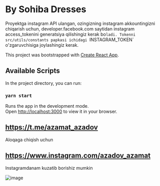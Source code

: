 # By Sohiba Dresses

Proyektga instagram API ulangan, ozingizning instagram akkountingizni chiqarish uchun, developer.facebook.com saytidan 
instagram access_tokenini generatsiya qilishingiz kerak bo`ladi. Tokenni src/utils/constants papkasi ichidagi
`INSTAGRAM_TOKEN` o'zgaruvchisiga joylashingiz kerak.

This project was bootstrapped with [Create React App](https://github.com/facebook/create-react-app).

## Available Scripts

In the project directory, you can run:

### `yarn start`

Runs the app in the development mode.\
Open [http://localhost:3000](http://localhost:3000) to view it in your browser.

## https://t.me/azamat_azadov

Aloqaga chiqish uchun

## https://www.instagram.com/azadov_azamat

Instagramdanam kuzatib borishiz mumkin

![image](https://user-images.githubusercontent.com/73574661/187429444-2242a4fc-a608-438e-94ac-03035dc4cf75.png)
